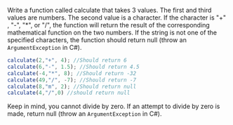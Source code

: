 Write a function called calculate that takes 3 values. The first and third values are numbers. The second value is a character. If the character is "+" , "-", "*", or "/", the function will return the result of the corresponding mathematical function on the two numbers. If the string is not one of the specified characters, the function should return null (throw an `ArgumentException` in C#).

```javascript
calculate(2,"+", 4); //Should return 6
calculate(6,"-", 1.5); //Should return 4.5
calculate(-4,"*", 8); //Should return -32
calculate(49,"/", -7); //Should return -7
calculate(8,"m", 2); //Should return null
calculate(4,"/",0) //should return null
```

Keep in mind, you cannot divide by zero. If an attempt to divide by zero is made, return null (throw an `ArgumentException` in C#).
